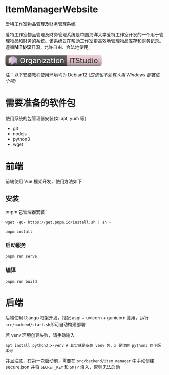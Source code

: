 # ItemManagerWebsite
爱特工作室物品管理及财务管理系统

爱特工作室物品管理及财务管理系统是中国海洋大学爱特工作室开发的一个用于管理物品和财务的系统。该系统旨在帮助工作室更高效地管理物品库存和财务记录。遵循**MIT协议**开源，允许自由、合法地使用。

![ITSTUDIO](it-org.svg)

注：以下安装教程使用环境均为 Debian12 *(应该也不会有人用 Windows 部署这个吧)*

# 需要准备的软件包

使用系统的包管理器安装(如 apt, yum 等)

- git
- nodejs
- python3
- wget

# 前端

前端使用 Vue 框架开发，使用方法如下

## 安装

pnpm 包管理器安装：

```
wget -qO- https://get.pnpm.io/install.sh | sh -
```

```
pnpm install
```

### 启动服务
```
pnpm run serve
```

### 编译
```
pnpm run build
```

# 后端

后端使用 Django 框架开发，搭配 asgi + uvicorn + gunicorn 食用，运行`src/backend/start.sh`即可自动构建部署

若 venv 环境创建失败，请手动输入

```shell
apt install python3.x-venv # 其实就是安装 venv 包，x 是你的 python3 的小版本号
```

并且注意，在第一次启动前，需要在 `src/backend/item_manager` 中手动创建 secure.json 并将 `SECRET_KEY` 和 `SMTP` 填入，否则无法启动